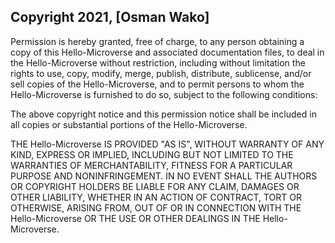 ## Copyright 2021, [Osman Wako]

Permission is hereby granted, free of charge, to any person obtaining a copy of this Hello-Microverse and associated documentation files, to deal in the Hello-Microverse without restriction, including without limitation the rights to use, copy, modify, merge, publish, distribute, sublicense, and/or sell copies of the Hello-Microverse, and to permit persons to whom the Hello-Microverse is furnished to do so, subject to the following conditions:

The above copyright notice and this permission notice shall be included in all copies or substantial portions of the Hello-Microverse.

THE Hello-Microverse IS PROVIDED "AS IS", WITHOUT WARRANTY OF ANY KIND, EXPRESS OR IMPLIED, INCLUDING BUT NOT LIMITED TO THE WARRANTIES OF MERCHANTABILITY, FITNESS FOR A PARTICULAR PURPOSE AND NONINFRINGEMENT. IN NO EVENT SHALL THE AUTHORS OR COPYRIGHT HOLDERS BE LIABLE FOR ANY CLAIM, DAMAGES OR OTHER LIABILITY, WHETHER IN AN ACTION OF CONTRACT, TORT OR OTHERWISE, ARISING FROM, OUT OF OR IN CONNECTION WITH THE Hello-Microverse OR THE USE OR OTHER DEALINGS IN THE Hello-Microverse.
